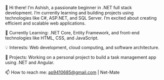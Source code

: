 👋 Hi there! I’m Ashish, a passionate beginner in .NET full stack development. I’m currently learning and building projects using technologies like C#, ASP.NET, and SQL Server. I’m excited about creating efficient and scalable web applications.

🌱 Currently Learning: .NET Core, Entity Framework, and front-end technologies like HTML, CSS, and JavaScript.

💡 Interests: Web development, cloud computing, and software architecture.

🔭 Projects: Working on a personal project to build a task management app using .NET and Angular.

📫 How to reach me: ap9410685@gmail.com | Net-Mate

